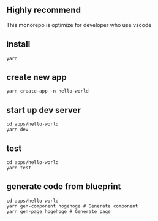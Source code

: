 ## Highly recommend
This monorepo is optimize for developer who use vscode

## install
```
yarn
```

## create new app
```
yarn create-app -n hello-world
```

## start up dev server
```
cd apps/hello-world
yarn dev
```

## test
```
cd apps/hello-world
yarn test
```

## generate code from blueprint
```
cd apps/hello-world
yarn gen-component hogehoge # Generate component
yarn gen-page hogehoge # Generate page
```
